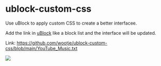 # ublock-custom-css
Use uBlock to apply custom CSS to create a better interfacee.

Add the link in <a href="https://github.com/gorhill/uBlock">uBlock</a> like a block list and the interface will be updated.

Link:
https://github.com/wootje/ublock-custom-css/blob/main/YouTube_Music.txt

![](https://github.com/wootje/ublock-custom-css/blob/main/YouTube_Music_custom_CSS.png)

